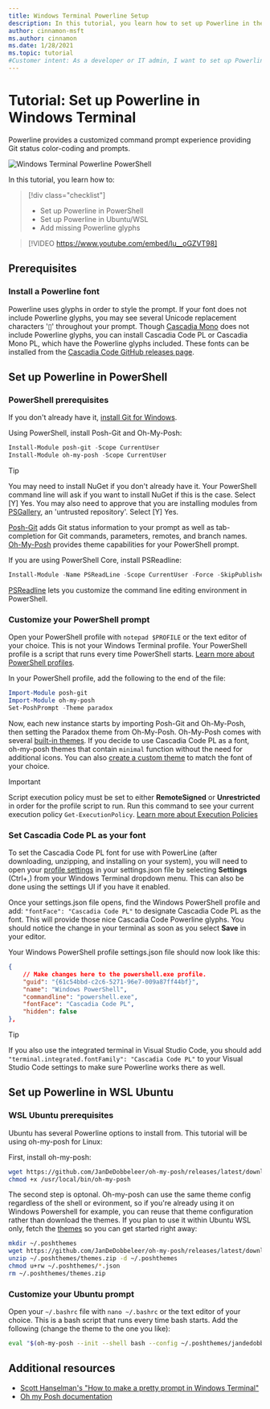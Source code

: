 ```yaml
---
title: Windows Terminal Powerline Setup
description: In this tutorial, you learn how to set up Powerline in the Windows Terminal.
author: cinnamon-msft
ms.author: cinnamon
ms.date: 1/28/2021
ms.topic: tutorial
#Customer intent: As a developer or IT admin, I want to set up Powerline in my Windows Terminal so that I can have a customized command line experience.
---
```


# Tutorial: Set up Powerline in Windows Terminal

Powerline provides a customized command prompt experience providing Git status color-coding and prompts.

![Windows Terminal Powerline PowerShell](./../images/powerline-powershell.png)

In this tutorial, you learn how to:

> [!div class="checklist"]
>
> * Set up Powerline in PowerShell
> * Set up Powerline in Ubuntu/WSL
> * Add missing Powerline glyphs

> [!VIDEO https://www.youtube.com/embed/lu__oGZVT98]

## Prerequisites

### Install a Powerline font

Powerline uses glyphs in order to style the prompt. If your font does not include Powerline glyphs, you may see several Unicode replacement characters '&#x25AF;' throughout your prompt. Though [Cascadia Mono](./../cascadia-code.md) does not include Powerline glyphs, you can install Cascadia Code PL or Cascadia Mono PL, which have the Powerline glyphs included. These fonts can be installed from the [Cascadia Code GitHub releases page](https://github.com/microsoft/cascadia-code/releases).

## Set up Powerline in PowerShell

### PowerShell prerequisites

If you don't already have it, [install Git for Windows](https://git-scm.com/downloads).

Using PowerShell, install Posh-Git and Oh-My-Posh:

```powershell
Install-Module posh-git -Scope CurrentUser
Install-Module oh-my-posh -Scope CurrentUser
```

> [!TIP]
> You may need to install NuGet if you don't already have it. Your PowerShell command line will ask if you want to install NuGet if this is the case. Select [Y] Yes. You may also need to approve that you are installing modules from [PSGallery](https://docs.microsoft.com/powershell/scripting/gallery/getting-started), an 'untrusted repository'. Select [Y] Yes.

[Posh-Git](https://github.com/dahlbyk/posh-git) adds Git status information to your prompt as well as tab-completion for Git commands, parameters, remotes, and branch names. [Oh-My-Posh](https://github.com/JanDeDobbeleer/oh-my-posh) provides theme capabilities for your PowerShell prompt.

If you are using PowerShell Core, install PSReadline:

```powershell
Install-Module -Name PSReadLine -Scope CurrentUser -Force -SkipPublisherCheck
```

[PSReadline](https://docs.microsoft.com/powershell/module/psreadline) lets you customize the command line editing environment in PowerShell.

### Customize your PowerShell prompt

Open your PowerShell profile with `notepad $PROFILE` or the text editor of your choice. This is not your Windows Terminal profile. Your PowerShell profile is a script that runs every time PowerShell starts. [Learn more about PowerShell profiles](https://docs.microsoft.com/powershell/module/microsoft.powershell.core/about/about_profiles).

In your PowerShell profile, add the following to the end of the file:

```powershell
Import-Module posh-git
Import-Module oh-my-posh
Set-PoshPrompt -Theme paradox
```

Now, each new instance starts by importing Posh-Git and Oh-My-Posh, then setting the Paradox theme from Oh-My-Posh. Oh-My-Posh comes with several [built-in themes](https://ohmyposh.dev/docs/themes). If you decide to use Cascadia Code PL as a font, oh-my-posh themes that contain `minimal`
function without the need for additional icons. You can also [create a custom theme](https://ohmyposh.dev/docs/installation#change-the-theme) to match the font of your choice.

> [!IMPORTANT]
> Script execution policy must be set to either **RemoteSigned** or **Unrestricted** in order for the profile script to run. Run this command to see your current execution policy `Get-ExecutionPolicy`. [Learn more about Execution Policies](https://docs.microsoft.com/powershell/module/microsoft.powershell.core/about/about_execution_policies)

### Set Cascadia Code PL as your font

To set the Cascadia Code PL font for use with PowerLine (after downloading, unzipping, and installing on your system), you will need to open your [profile settings](../customize-settings/profile-appearance.md) in your settings.json file by selecting **Settings** (Ctrl+,) from your Windows Terminal dropdown menu. This can also be done using the settings UI if you have it enabled.

Once your settings.json file opens, find the Windows PowerShell profile and add: `"fontFace": "Cascadia Code PL"` to designate Cascadia Code PL as the font. This will provide those nice Cascadia Code Powerline glyphs. You should notice the change in your terminal as soon as you select **Save** in your editor.

Your Windows PowerShell profile settings.json file should now look like this:

```json
{
    // Make changes here to the powershell.exe profile.
    "guid": "{61c54bbd-c2c6-5271-96e7-009a87ff44bf}",
    "name": "Windows PowerShell",
    "commandline": "powershell.exe",
    "fontFace": "Cascadia Code PL",
    "hidden": false
},
```

> [!TIP]
> If you also use the integrated terminal in Visual Studio Code, you should add `"terminal.integrated.fontFamily": "Cascadia Code PL"` to your Visual Studio Code settings to make sure Powerline works there as well.

## Set up Powerline in WSL Ubuntu

### WSL Ubuntu prerequisites

Ubuntu has several Powerline options to install from. This tutorial will be using oh-my-posh for Linux:

First, install oh-my-posh:

```bash
wget https://github.com/JanDeDobbeleer/oh-my-posh/releases/latest/download/posh-linux-amd64 -O /usr/local/bin/oh-my-posh
chmod +x /usr/local/bin/oh-my-posh
```

The second step is optonal. Oh-my-posh can use the same theme config regardless of the shell or evironment, so if you're already using
it on Windows Powershell for example, you can reuse that theme configuration rather than download the themes.
If you plan to use it within Ubuntu WSL only, fetch the [themes](https://ohmyposh.dev/docs/themes) so you can get started right away:

```bash
mkdir ~/.poshthemes
wget https://github.com/JanDeDobbeleer/oh-my-posh/releases/latest/download/themes.zip -O ~/.poshthemes/themes.zip
unzip ~/.poshthemes/themes.zip -d ~/.poshthemes
chmod u+rw ~/.poshthemes/*.json
rm ~/.poshthemes/themes.zip
```

### Customize your Ubuntu prompt

Open your `~/.bashrc` file with `nano ~/.bashrc` or the text editor of your choice. This is a bash script that runs every time bash starts. Add the following (change the theme to the one you like):

```bash
eval "$(oh-my-posh --init --shell bash --config ~/.poshthemes/jandedobbeleer.omp.json)"
```

## Additional resources

* [Scott Hanselman's "How to make a pretty prompt in Windows Terminal"](https://www.hanselman.com/blog/HowToMakeAPrettyPromptInWindowsTerminalWithPowerlineNerdFontsCascadiaCodeWSLAndOhmyposh.aspx)
* [Oh my Posh documentation](https://ohmyposh.dev)

